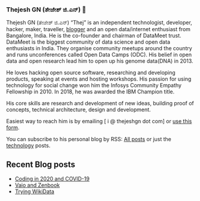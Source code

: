 ### Thejesh GN (ತೇಜೇಶ್ ಜಿ.ಎನ್) 👋

Thejesh GN (ತೇಜೇಶ್ ಜಿ.ಎನ್) “Thej” is an independent technologist, developer, hacker, maker, traveller, [blogger](https://thejeshgn.com/) and an open data/internet enthusiast from Bangalore, India. He is the co-founder and chairman of DataMeet trust. DataMeet is the biggest community of data science and open data enthusiasts in India. They organise community meetups around the country and runs unconferences called Open Data Camps (ODC). His belief in open data and open research lead him to open up his genome data(DNA) in 2013.

He loves hacking open source software, researching and developing products, speaking at events and hosting workshops. His passion for using technology for social change won him the Infosys Community Empathy Fellowship in 2010. In 2018, he was awarded the IBM Champion title.

His core skills are research and development of new ideas, building proof of concepts, technical architecture, design and development.

Easiest way to reach him is by emailing [ i @ thejeshgn dot com] or [use this form](https://thejeshgn.com/contact/).

You can subscribe to his personal blog by RSS: [All posts](https://thejeshgn.com/feed) or just the [technology](https://thejeshgn.com/category/technology/feed/) posts.

## Recent Blog posts
<!-- BLOG-POST-LIST:START -->
- [Coding in 2020 and COVID-19](https://thejeshgn.com/2020/11/29/coding-in-2020-and-covid-19/)
- [Vaio and Zenbook](https://thejeshgn.com/2020/11/27/vaio-and-zenbook/)
- [Trying WikiData](https://thejeshgn.com/2020/11/24/trying-wikidata/)
<!-- BLOG-POST-LIST:END -->
